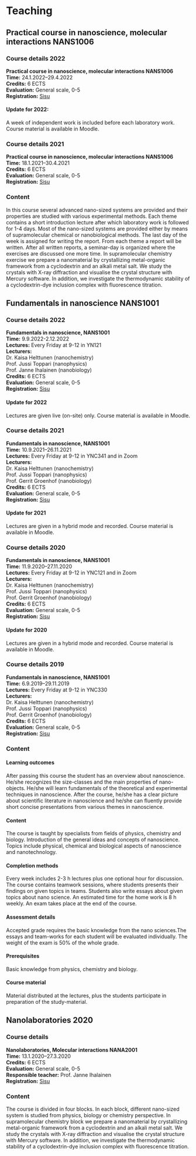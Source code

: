 # Teaching

## Practical course in nanoscience, molecular interactions NANS1006

### Course details 2022
**Practical course in nanoscience, molecular interactions NANS1006**<br>
**Time:** 24.1.2022–29.4.2022 <br>
**Credits:** 6 ECTS<br>
**Evaluation:** General scale, 0-5<br>
**Registration:** [Sisu](https://sisu.jyu.fi/student/courseunit/otm-5ebea7a3-4c5f-436b-a40f-ec081a6421fe/brochure)

#### Update for 2022:
A week of independent work is included before each laboratory work. Course material is available in Moodle.


### Course details 2021
**Practical course in nanoscience, molecular interactions NANS1006**<br>
**Time:** 18.1.2021–30.4.2021 <br>
**Credits:** 6 ECTS<br>
**Evaluation:** General scale, 0-5<br>
**Registration:** [Sisu](https://sisu.jyu.fi/student/courseunit/otm-5ebea7a3-4c5f-436b-a40f-ec081a6421fe/brochure)

### Content
In this course several advanced nano-sized systems are provided and their properties are studied with various experimental methods. Each theme contains a short introduction lecture after which laboratory work is followed for 1-4 days. Most of the nano-sized systems are provided either by means of supramolecular chemical or nanobiological methods. The last day of the week is assigned for writing the report. From each theme a report will be written. After all written reports, a seminar-day is organized where the exercises are discussed one more time. 
In supramolecular chemistry exercise we prepare a nanomaterial by crystallizing metal-organic framework from a cyclodextrin and an alkali metal salt. We study the crystals with X-ray diffraction and visualise the crystal structure with Mercury software. In addition, we investigate the thermodynamic stability of a cyclodextrin-dye inclusion complex with fluorescence titration.


## Fundamentals in nanoscience NANS1001


### Course details 2022
**Fundamentals in nanoscience, NANS1001**<br>
**Time:** 9.9.2022-2.12.2022 <br>
**Lectures:** Every Friday at 9-12 in YN121<br>
**Lecturers:**<br>
Dr. Kaisa Helttunen (nanochemistry)<br>
Prof. Jussi Toppari (nanophysics)<br>
Prof. Janne Ihalainen (nanobiology)<br>
**Credits:** 6 ECTS<br>
**Evaluation:** General scale, 0-5<br>
**Registration:** [Sisu](https://sisu.jyu.fi/student/courseunit/otm-ab3e963c-d434-4ce7-a4fc-045710b72979/brochure)

#### Update for 2022
Lectures are given live (on-site) only. Course material is available in Moodle.

### Course details 2021
**Fundamentals in nanoscience, NANS1001**<br>
**Time:** 10.9.2021–26.11.2021 <br>
**Lectures:** Every Friday at 9-12 in YNC341 and in Zoom<br>
**Lecturers:**<br>
Dr. Kaisa Helttunen (nanochemistry)<br>
Prof. Jussi Toppari (nanophysics)<br>
Prof. Gerrit Groenhof (nanobiology)<br>
**Credits:** 6 ECTS<br>
**Evaluation:** General scale, 0-5<br>
**Registration:** [Sisu](https://sisu.jyu.fi/student/courseunit/otm-ab3e963c-d434-4ce7-a4fc-045710b72979/brochure)

#### Update for 2021
Lectures are given in a hybrid mode and recorded. Course material is available in Moodle.

 
### Course details 2020
**Fundamentals in nanoscience, NANS1001**<br>
**Time:** 11.9.2020–27.11.2020 <br>
**Lectures:** Every Friday at 9-12 in YNC121 and in Zoom<br>
**Lecturers:**<br>
Dr. Kaisa Helttunen (nanochemistry)<br>
Prof. Jussi Toppari (nanophysics)<br>
Prof. Gerrit Groenhof (nanobiology)<br>
**Credits:** 6 ECTS<br>
**Evaluation:** General scale, 0-5<br>
**Registration:** [Sisu](https://sisu.jyu.fi/student/courseunit/otm-ab3e963c-d434-4ce7-a4fc-045710b72979/brochure)

#### Update for 2020
Lectures are given in a hybrid mode and recorded. Course material is available in Moodle.


### Course details 2019
**Fundamentals in nanoscience, NANS1001**<br>
**Time:** 6.9.2019–29.11.2019 <br>
**Lectures:** Every Friday at 9-12 in YNC330<br>
**Lecturers:**<br>
Dr. Kaisa Helttunen (nanochemistry)<br>
Prof. Jussi Toppari (nanophysics)<br>
Prof. Gerrit Groenhof (nanobiology)<br>
**Credits:** 6 ECTS<br>
**Evaluation:** General scale, 0-5<br>
**Registration:** [Sisu](https://sisu.jyu.fi/student/login)


### Content 

#### Learning outcomes
After passing this course the student has an overview about nanoscience. He/she recognizes the size-classes and the main properties of nano-objects. He/she will learn fundamentals of the theoretical and experimental techniques in nanoscience. After the course, he/she has a clear picture about scientific literature in nanoscience and he/she can fluently provide short concise presentations from various themes in nanoscience.

#### Content
The course is taught by specialists from fields of physics, chemistry and biology. Introduction of the general ideas and concepts of nanoscience. Topics include physical, chemical and biological aspects of nanoscience and nanotechnology.

#### Completion methods
Every week includes 2-3 h lectures plus one optional hour for discussion. The course contains teamwork sessions, where students presents their findings on given topics in teams. Students also write essays about given topics about nano science. An estimated time for the home work is 8 h weekly. An exam takes place at the end of the course.

#### Assessment details
Accepted grade requires the basic knowledge from the nano sciences.The essays and team-works for each student will be evaluated individually. The weight of the exam is 50% of the whole grade.

#### Prerequisites
Basic knowledge from physics, chemistry and biology.

#### Course material
Material distributed at the lectures, plus the students participate in preparation of the study-material.



## Nanolaboratories 2020

### Course details
**Nanolaboratories, Molecular interactions NANA2001**<br>
**Time:** 13.1.2020–27.3.2020 <br>
**Credits:** 6 ECTS<br>
**Evaluation:** General scale, 0-5<br>
**Responsible teacher:** Prof. Janne Ihalainen<br>
**Registration:** [Sisu](https://sisu.jyu.fi/student/courseunit/jy-CU-41919-v2/brochure)

### Content
The course is divided in four blocks. In each block, different nano-sized system is studied from physics, biology or chemistry perspective. In supramolecular chemistry block we prepare a nanomaterial by crystallizing metal-organic framework from a cyclodextrin and an alkali metal salt. We study the crystals with X-ray diffraction and visualise the crystal structure with Mercury software. In addition, we investigate the thermodynamic stability of a cyclodextrin-dye inclusion complex with fluorescence titration.


